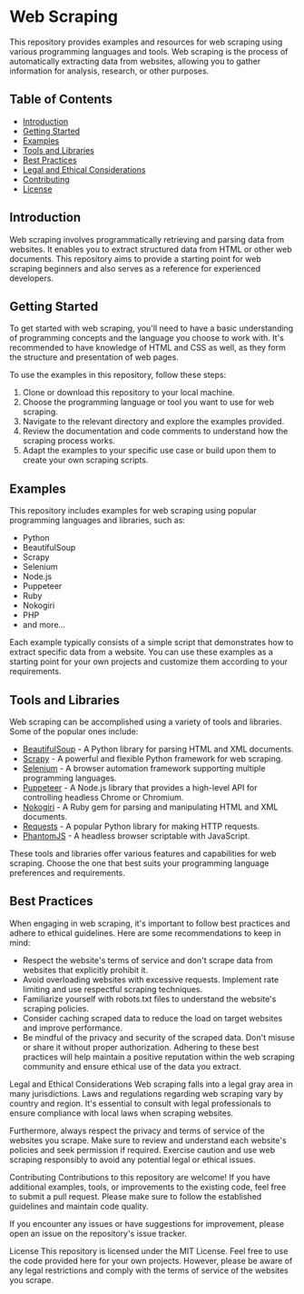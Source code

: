 # Web Scraping 

This repository provides examples and resources for web scraping using various programming languages and tools. Web scraping is the process of automatically extracting data from websites, allowing you to gather information for analysis, research, or other purposes.

## Table of Contents

- [Introduction](#introduction)
- [Getting Started](#getting-started)
- [Examples](#examples)
- [Tools and Libraries](#tools-and-libraries)
- [Best Practices](#best-practices)
- [Legal and Ethical Considerations](#legal-and-ethical-considerations)
- [Contributing](#contributing)
- [License](#license)

## Introduction

Web scraping involves programmatically retrieving and parsing data from websites. It enables you to extract structured data from HTML or other web documents. This repository aims to provide a starting point for web scraping beginners and also serves as a reference for experienced developers.

## Getting Started

To get started with web scraping, you'll need to have a basic understanding of programming concepts and the language you choose to work with. It's recommended to have knowledge of HTML and CSS as well, as they form the structure and presentation of web pages.

To use the examples in this repository, follow these steps:

1. Clone or download this repository to your local machine.
2. Choose the programming language or tool you want to use for web scraping.
3. Navigate to the relevant directory and explore the examples provided.
4. Review the documentation and code comments to understand how the scraping process works.
5. Adapt the examples to your specific use case or build upon them to create your own scraping scripts.

## Examples

This repository includes examples for web scraping using popular programming languages and libraries, such as:

- Python
- BeautifulSoup
- Scrapy
- Selenium
- Node.js
- Puppeteer
- Ruby
- Nokogiri
- PHP
- and more...

Each example typically consists of a simple script that demonstrates how to extract specific data from a website. You can use these examples as a starting point for your own projects and customize them according to your requirements.

## Tools and Libraries

Web scraping can be accomplished using a variety of tools and libraries. Some of the popular ones include:

- [BeautifulSoup](https://www.crummy.com/software/BeautifulSoup/bs4/doc/) - A Python library for parsing HTML and XML documents.
- [Scrapy](https://scrapy.org/) - A powerful and flexible Python framework for web scraping.
- [Selenium](https://www.selenium.dev/) - A browser automation framework supporting multiple programming languages.
- [Puppeteer](https://pptr.dev/) - A Node.js library that provides a high-level API for controlling headless Chrome or Chromium.
- [Nokogiri](https://nokogiri.org/) - A Ruby gem for parsing and manipulating HTML and XML documents.
- [Requests](https://docs.python-requests.org/en/latest/) - A popular Python library for making HTTP requests.
- [PhantomJS](http://phantomjs.org/) - A headless browser scriptable with JavaScript.

These tools and libraries offer various features and capabilities for web scraping. Choose the one that best suits your programming language preferences and requirements.

## Best Practices

When engaging in web scraping, it's important to follow best practices and adhere to ethical guidelines. Here are some recommendations to keep in mind:

- Respect the website's terms of service and don't scrape data from websites that explicitly prohibit it.
- Avoid overloading websites with excessive requests. Implement rate limiting and use respectful scraping techniques.
- Familiarize yourself with robots.txt files to understand the website's scraping policies.
- Consider caching scraped data to reduce the load on target websites and improve performance.
- Be mindful of the privacy and security of the scraped data. Don't misuse or share it without proper authorization.
Adhering to these best practices will help maintain a positive reputation within the web scraping community and ensure ethical use of the data you extract.

Legal and Ethical Considerations
Web scraping falls into a legal gray area in many jurisdictions. Laws and regulations regarding web scraping vary by country and region. It's essential to consult with legal professionals to ensure compliance with local laws when scraping websites.

Furthermore, always respect the privacy and terms of service of the websites you scrape. Make sure to review and understand each website's policies and seek permission if required. Exercise caution and use web scraping responsibly to avoid any potential legal or ethical issues.

Contributing
Contributions to this repository are welcome! If you have additional examples, tools, or improvements to the existing code, feel free to submit a pull request. Please make sure to follow the established guidelines and maintain code quality.

If you encounter any issues or have suggestions for improvement, please open an issue on the repository's issue tracker.

License
This repository is licensed under the MIT License. Feel free to use the code provided here for your own projects. However, please be aware of any legal restrictions and comply with the terms of service of the websites you scrape.
